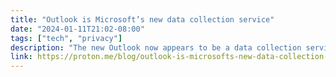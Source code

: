 ```yaml
---
title: "Outlook is Microsoft’s new data collection service"
date: "2024-01-11T21:02-08:00"
tags: ["tech", "privacy"]
description: "The new Outlook now appears to be a data collection service for Microsoft’s 772 external partners for targeted advertising."
link: https://proton.me/blog/outlook-is-microsofts-new-data-collection-service
---
```

